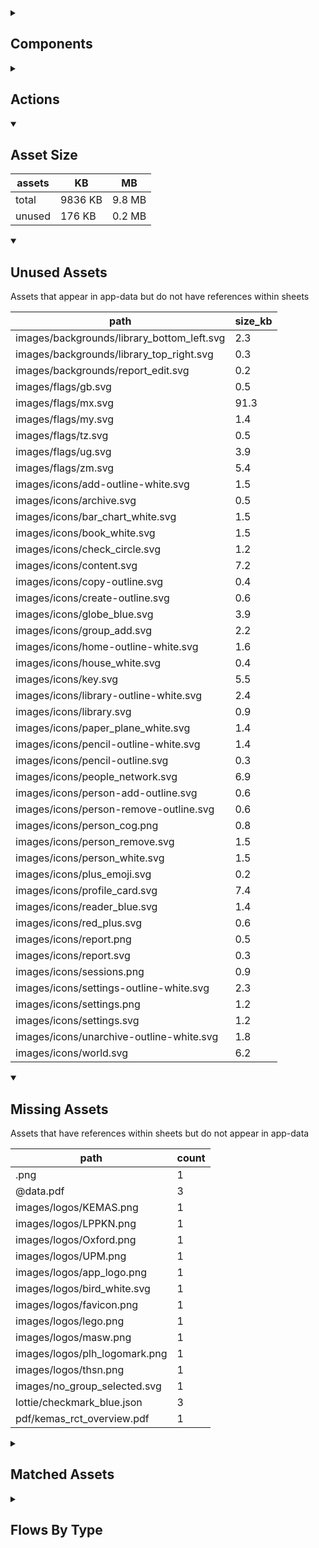 <details >
<summary><h2>Components</h2></summary>

| type | count |
| --- | --- |
| accordion | 1 |
| accordion_section | 1 |
| animated_section | 1 |
| animated_slides | 1 |
| apple_sign_in_button | 2 |
| audio | 2 |
| button | 127 |
| carousel | 2 |
| combo_box | 18 |
| data_items | 67 |
| date_time_picker | 3 |
| debug_toggle | 1 |
| display_grid | 2 |
| display_group | 157 |
| google_sign_in_button | 3 |
| image | 21 |
| items | 16 |
| lottie_animation | 8 |
| navigation_bar | 1 |
| pdf | 1 |
| qr_code | 2 |
| radio_button_grid | 10 |
| round_button | 28 |
| select_text | 2 |
| set_field | 6 |
| set_variable | 848 |
| simple_checkbox | 5 |
| task_card | 6 |
| task_progress_bar | 4 |
| template | 113 |
| test | 1 |
| text | 323 |
| text_area | 4 |
| text_box | 32 |
| title | 61 |
| toggle_bar | 8 |
| update_action_list | 1 |
| video | 2 |
</details>

<details >
<summary><h2>Actions</h2></summary>

| type | count |
| --- | --- |
| add_data | 11 |
| app_update | 1 |
| auth | 4 |
| emit: completed | 45 |
| emit: force_reload | 7 |
| emit: force_reprocess | 21 |
| emit: force_restart | 2 |
| emit: server_sync | 20 |
| emit: set_language | 3 |
| emit: uncompleted | 78 |
| feedback | 24 |
| go_to | 38 |
| nav | 1 |
| nav_stack | 7 |
| pop_up | 16 |
| reset_app | 4 |
| reset_data | 3 |
| save_to_device | 4 |
| scroll | 1 |
| set_data | 21 |
| set_field | 75 |
| set_item | 13 |
| set_local | 111 |
| share | 4 |
| user | 4 |
</details>

<details open>
<summary><h2>Asset Size</h2></summary>

| assets | KB | MB |
| --- | --- | --- |
| total | 9836 KB | 9.8 MB |
| unused | 176 KB | 0.2 MB |
</details>

<details open>
<summary><h2>Unused Assets</h2></summary>

Assets that appear in app-data but do not have references within sheets

| path | size_kb |
| --- | --- |
| images/backgrounds/library_bottom_left.svg | 2.3 |
| images/backgrounds/library_top_right.svg | 0.3 |
| images/backgrounds/report_edit.svg | 0.2 |
| images/flags/gb.svg | 0.5 |
| images/flags/mx.svg | 91.3 |
| images/flags/my.svg | 1.4 |
| images/flags/tz.svg | 0.5 |
| images/flags/ug.svg | 3.9 |
| images/flags/zm.svg | 5.4 |
| images/icons/add-outline-white.svg | 1.5 |
| images/icons/archive.svg | 0.5 |
| images/icons/bar_chart_white.svg | 1.5 |
| images/icons/book_white.svg | 1.5 |
| images/icons/check_circle.svg | 1.2 |
| images/icons/content.svg | 7.2 |
| images/icons/copy-outline.svg | 0.4 |
| images/icons/create-outline.svg | 0.6 |
| images/icons/globe_blue.svg | 3.9 |
| images/icons/group_add.svg | 2.2 |
| images/icons/home-outline-white.svg | 1.6 |
| images/icons/house_white.svg | 0.4 |
| images/icons/key.svg | 5.5 |
| images/icons/library-outline-white.svg | 2.4 |
| images/icons/library.svg | 0.9 |
| images/icons/paper_plane_white.svg | 1.4 |
| images/icons/pencil-outline-white.svg | 1.4 |
| images/icons/pencil-outline.svg | 0.3 |
| images/icons/people_network.svg | 6.9 |
| images/icons/person-add-outline.svg | 0.6 |
| images/icons/person-remove-outline.svg | 0.6 |
| images/icons/person_cog.png | 0.8 |
| images/icons/person_remove.svg | 1.5 |
| images/icons/person_white.svg | 1.5 |
| images/icons/plus_emoji.svg | 0.2 |
| images/icons/profile_card.svg | 7.4 |
| images/icons/reader_blue.svg | 1.4 |
| images/icons/red_plus.svg | 0.6 |
| images/icons/report.png | 0.5 |
| images/icons/report.svg | 0.3 |
| images/icons/sessions.png | 0.9 |
| images/icons/settings-outline-white.svg | 2.3 |
| images/icons/settings.png | 1.2 |
| images/icons/settings.svg | 1.2 |
| images/icons/unarchive-outline-white.svg | 1.8 |
| images/icons/world.svg | 6.2 |
</details>

<details open>
<summary><h2>Missing Assets</h2></summary>

Assets that have references within sheets but do not appear in app-data

| path | count |
| --- | --- |
| .png | 1 |
| @data.pdf | 3 |
| images/logos/KEMAS.png | 1 |
| images/logos/LPPKN.png | 1 |
| images/logos/Oxford.png | 1 |
| images/logos/UPM.png | 1 |
| images/logos/app_logo.png | 1 |
| images/logos/bird_white.svg | 1 |
| images/logos/favicon.png | 1 |
| images/logos/lego.png | 1 |
| images/logos/masw.png | 1 |
| images/logos/plh_logomark.png | 1 |
| images/logos/thsn.png | 1 |
| images/no_group_selected.svg | 1 |
| lottie/checkmark_blue.json | 3 |
| pdf/kemas_rct_overview.pdf | 1 |
</details>

<details >
<summary><h2>Matched Assets</h2></summary>

Assets that are used within sheets and also can be found in the synced asset data

| path | size_kb | count |
| --- | --- | --- |
| images/articles/about_app_1.png | 109.2 | 1 |
| images/backgrounds/home_bottom_right.svg | 2.3 | 1 |
| images/backgrounds/home_top_left.svg | 2.4 | 2 |
| images/backgrounds/reports_top_right.svg | 2 | 1 |
| images/icons/add-outline.svg | 0.2 | 1 |
| images/icons/add_circle.svg | 0.4 | 1 |
| images/icons/arrow_back.svg | 0.2 | 1 |
| images/icons/arrow_forward.svg | 0.2 | 1 |
| images/icons/bookmarks-outline.svg | 0.4 | 1 |
| images/icons/cancel.svg | 0.4 | 2 |
| images/icons/check_circle.png | 0.6 | 1 |
| images/icons/checkmark-outline.svg | 0.2 | 2 |
| images/icons/cog_white.svg | 3.6 | 2 |
| images/icons/delete.svg | 0.6 | 1 |
| images/icons/docs.svg | 0.5 | 1 |
| images/icons/document-lock-outline.svg | 0.7 | 1 |
| images/icons/document-text-outline.svg | 0.5 | 1 |
| images/icons/download.svg | 0.4 | 2 |
| images/icons/download_white.svg | 0.7 | 1 |
| images/icons/edit.svg | 0.9 | 4 |
| images/icons/file-tray-full-outline.svg | 0.5 | 1 |
| images/icons/globe-outline.svg | 0.8 | 1 |
| images/icons/group_add_dark.svg | 0.6 | 1 |
| images/icons/help.svg | 0.5 | 1 |
| images/icons/home-outline.svg | 0.5 | 1 |
| images/icons/home_white.svg | 1.7 | 1 |
| images/icons/information-circle-outline.svg | 0.5 | 1 |
| images/icons/library.png | 1 | 1 |
| images/icons/library_white.svg | 2.8 | 1 |
| images/icons/log-in-outline.svg | 0.4 | 1 |
| images/icons/log-out-outline.svg | 0.3 | 1 |
| images/icons/pencil_white.svg | 2 | 1 |
| images/icons/people-outline.svg | 0.9 | 1 |
| images/icons/people.svg | 1 | 1 |
| images/icons/person-circle-outline.svg | 0.7 | 1 |
| images/icons/person_cog.svg | 2.9 | 3 |
| images/icons/qr-code-outline.svg | 1 | 1 |
| images/icons/settings-outline.svg | 1.2 | 1 |
| images/icons/share.svg | 2.3 | 2 |
| images/icons/unarchive.svg | 1.1 | 1 |
| images/icons/visibility.svg | 0.5 | 1 |
| images/logos/IDEMS.png | 84.6 | 1 |
| images/logos/MK_whitewithcolor.png | 7376.2 | 1 |
| images/logos/PLH.png | 26.6 | 1 |
| images/logos/UNICEF.jpg | 27.7 | 1 |
| images/modules/place_holder.png | 210 | 19 |
| images/onboarding/splash_1.jpg | 266 | 1 |
| images/onboarding/splash_2.jpg | 247.5 | 1 |
| images/onboarding/splash_3.jpg | 276.8 | 1 |
| images/onboarding/splash_4.jpg | 279.3 | 1 |
| images/onboarding/splash_5.jpg | 228.9 | 1 |
| lottie/cw_profile_complete.json | 13.4 | 1 |
| pdf/child_development_domain.pdf | 141 | 1 |
| pdf/child_development_stage.pdf | 508.2 | 1 |
</details>

<details >
<summary><h2>Flows By Type</h2></summary>

| type | subtype | total |
| --- | --- | --- |
| data_list |  | 40 |
| data_list | app_config_language_list | 1 |
| data_list | generated | 1 |
| data_list | legal_terms | 2 |
| data_list | lifecycle_actions | 1 |
| data_list | onboarding | 1 |
| data_pipe |  | 1 |
| generator |  | 6 |
| global |  | 11 |
| global | legal_terms | 2 |
| global | onboarding | 2 |
| template |  | 95 |
| template | generated | 61 |
| template | legal_terms | 4 |
</details>